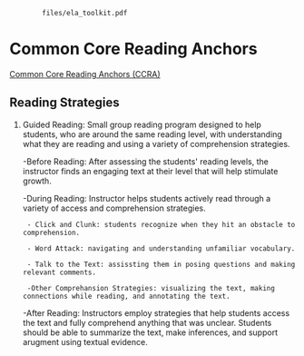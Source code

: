 ```pdf
		files/ela_toolkit.pdf
```

# Common Core Reading Anchors

[Common Core Reading Anchors (CCRA)](http://www.corestandards.org/ELA-Literacy/CCRA/R/)

## Reading Strategies

1. Guided Reading: Small group reading program designed to help students, who are around the same reading level, with understanding what they are reading and using a variety of comprehension strategies.

	-Before Reading: After assessing the students' reading levels, the instructor finds an engaging text at their level that will help stimulate growth.

	-During Reading: Instructor helps students actively read through a variety of access and comprehension strategies. 

		- Click and Clunk: students recognize when they hit an obstacle to comprehension.

		- Word Attack: navigating and understanding unfamiliar vocabulary.

		- Talk to the Text: assissting them in posing questions and making relevant comments.

		-Other Comprehansion Strategies: visualizing the text, making connections while reading, and annotating the text.

	-After Reading: Instructors employ strategies that help students access the text and fully comprehend anything that was unclear. Students should be able to summarize the text, make inferences, and support arugment using textual evidence.

